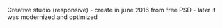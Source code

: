 Creative studio (responsive) - create in june 2016 from free PSD - later it was modernized and optimized


